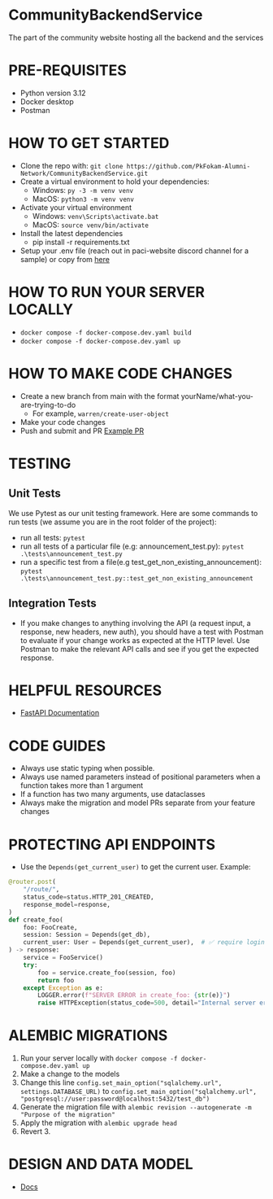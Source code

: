 # CommunityBackendService

The part of the community website hosting all the backend and the services

# PRE-REQUISITES

- Python version 3.12
- Docker desktop
- Postman

# HOW TO GET STARTED

- Clone the repo with: `git clone https://github.com/PkFokam-Alumni-Network/CommunityBackendService.git`
- Create a virtual environment to hold your dependencies:
  - Windows: `py -3 -m venv venv`
  - MacOS: `python3 -m venv venv`
- Activate your virtual environment
  - Windows: `venv\Scripts\activate.bat`
  - MacOS: `source venv/bin/activate`
- Install the latest dependencies
  - pip install -r requirements.txt
- Setup your .env file (reach out in paci-website discord channel for a sample) or copy from [here](https://github.com/orgs/PkFokam-Alumni-Network/discussions/3)

# HOW TO RUN YOUR SERVER LOCALLY

- `docker compose -f docker-compose.dev.yaml build`
- `docker compose -f docker-compose.dev.yaml up`

# HOW TO MAKE CODE CHANGES

- Create a new branch from main with the format yourName/what-you-are-trying-to-do
  - For example, `warren/create-user-object`
- Make your code changes
- Push and submit and PR
  [Example PR](https://github.com/PkFokam-Alumni-Network/CommunityBackendService/pull/9)

# TESTING

## Unit Tests

We use Pytest as our unit testing framework. Here are some commands to run tests (we assume you are in the root folder of the project):

- run all tests: `pytest`
- run all tests of a particular file (e.g: announcement_test.py): `pytest .\tests\announcement_test.py`
- run a specific test from a file(e.g test_get_non_existing_announcement): `pytest .\tests\announcement_test.py::test_get_non_existing_announcement`

## Integration Tests

- If you make changes to anything involving the API (a request input, a response, new headers, new auth), you should have a test with Postman to evaluate if your change works as expected at the HTTP level. Use Postman to make the relevant API calls and see if you get the expected response.

# HELPFUL RESOURCES

- [FastAPI Documentation](https://fastapi.tiangolo.com/)

# CODE GUIDES

- Always use static typing when possible.
- Always use named parameters instead of positional parameters when a function takes more than 1 argument
- If a function has two many arguments, use dataclasses
- Always make the migration and model PRs separate from your feature changes

# PROTECTING API ENDPOINTS

- Use the `Depends(get_current_user)` to get the current user. Example:

```python
@router.post(
    "/route/",
    status_code=status.HTTP_201_CREATED,
    response_model=response,
)
def create_foo(
    foo: FooCreate,
    session: Session = Depends(get_db),
    current_user: User = Depends(get_current_user),  # ✅ require login
) -> response:
    service = FooService()
    try:
        foo = service.create_foo(session, foo)
        return foo
    except Exception as e:
        LOGGER.error(f"SERVER ERROR in create_foo: {str(e)}")
        raise HTTPException(status_code=500, detail="Internal server error")
```

# ALEMBIC MIGRATIONS

1. Run your server locally with `docker compose -f docker-compose.dev.yaml up`
2. Make a change to the models
3. Change this line `config.set_main_option("sqlalchemy.url", settings.DATABASE_URL)` to `config.set_main_option("sqlalchemy.url", "postgresql://user:password@localhost:5432/test_db")`
4. Generate the migration file with `alembic revision --autogenerate -m "Purpose of the migration"`
5. Apply the migration with `alembic upgrade head`
6. Revert 3.

# DESIGN AND DATA MODEL

- [Docs](https://docs.google.com/document/d/1tOZmcg-oa32PrtxE-sImnDYidz3Gw6cjE0YvSzqt7Bo/edit?usp=sharing)
